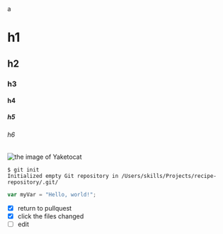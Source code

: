 a 
# h1
## h2
### h3
#### h4
##### h5 
###### h6
![the image of Yaketocat](https://octodex.github.com/images/yaktocat.png)

```
$ git init
Initialized empty Git repository in /Users/skills/Projects/recipe-repository/.git/
```


``` javascript
var myVar = "Hello, world!";
```

- [x] return to pullquest
- [x] click the files changed
- [ ] edit
